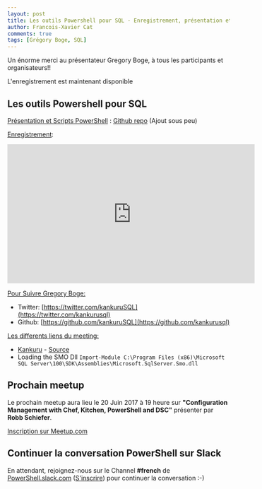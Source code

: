 ```yaml
---
layout: post
title: Les outils Powershell pour SQL - Enregistrement, présentation et scripts
author: Francois-Xavier Cat
comments: true
tags: [Grégory Boge, SQL]
---
```


Un énorme merci au présentateur Gregory Boge, à tous les participants et organisateurs!!

L'enregistrement est maintenant disponible

## Les outils Powershell pour SQL

<u>Présentation et Scripts PowerShell</u> : [Github repo](https://github.com/FrPSUG/Presentations/) (Ajout sous peu)

<u>Enregistrement</u>:
<iframe width="560" height="315" src="https://www.youtube.com/embed/gIzxfEeOtJU" frameborder="0" allowfullscreen></iframe>

<u>Pour Suivre Gregory Boge:</u>
* Twitter: [https://twitter.com/kankuruSQL](https://twitter.com/kankurusql)
* Github: [https://github.com/kankuruSQL](https://github.com/kankurusql)


<u>Les differents liens du meeting:</u>
* [Kankuru](http://kankuru.com/) - [Source](https://github.com/kankurusql/kmo)
* Loading the SMO Dll ```Import-Module C:\Program Files (x86)\Microsoft SQL Server\100\SDK\Assemblies\Microsoft.SqlServer.Smo.dll```



## Prochain meetup
Le prochain meetup aura lieu le 20 Juin 2017 à 19 heure sur <b>"Configuration Management with Chef, Kitchen, PowerShell and DSC"</b> présenter par <b>Robb Schiefer</b>.

[Inscription sur Meetup.com](https://www.meetup.com/fr-FR/FrenchPSUG/events/239474069/)

## Continuer la conversation PowerShell sur Slack

En attendant, rejoignez-nous sur le Channel <b>#french</b> de <a href="https://powershell.slack.com/Slack">PowerShell.slack.com</a>  (<a href="http://slack.poshcode.org/">S'inscrire</a>) pour continuer la conversation :-)
